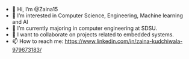 - 👋 Hi, I’m @Zaina15
- 👀 I’m interested in Computer Science, Engineering, Machine learning and AI
- 🌱 I’m currently majoring in computer engineering at SDSU.
- 💞️ I want to collaborate on projects related to embedded systems.
- 📫 How to reach me: https://www.linkedin.com/in/zaina-kudchiwala-979673183/

<!---
Zaina15/Zaina15 is a ✨ special ✨ repository because its `README.md` (this file) appears on your GitHub profile.
You can click the Preview link to take a look at your changes.
--->
